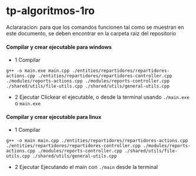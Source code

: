 # tp-algoritmos-1ro

Aclararacion: para que los comandos funcionen tal como se muestran en este documento, se deben encontrar en la carpeta raiz del repositorio

#### Compilar y crear ejecutable para windows

- 1 Compilar

`g++ -o main.exe main.cpp ./entities/repartidores/repartidores-actions.cpp ./entities/repartidores/repartidores-controller.cpp ./modules/reports-actions.cpp ./modules/reports-controller.cpp ./shared/utils/file-utils.cpp ./shared/utils/general-utils.cpp`

- 2 Ejecutar
Clickear el ejecutable, o desde la terminal usando `./main.exe` o `main.exe`
#### Compilar y crear ejecutable para linux

- 1 Compilar

`g++ -o main main.cpp ./entities/repartidores/repartidores-actions.cpp ./entities/repartidores/repartidores-controller.cpp ./modules/reports-actions.cpp ./modules/reports-controller.cpp ./shared/utils/file-utils.cpp ./shared/utils/general-utils.cpp`

- 2 Ejecutar
Ejecutando el main con `./main` desde la terminal